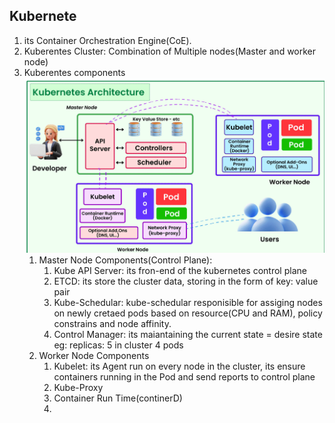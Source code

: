 ## Kubernete
1. its Container Orchestration Engine(CoE).
2. Kuberentes Cluster: Combination of Multiple nodes(Master and worker node)
3. Kuberentes components ![k8s archirecture](./Architecture.png)
   1. Master Node Components(Control Plane):
       1. Kube API Server: its fron-end of the kubernetes control plane
       2. ETCD: its store the cluster data, storing in the form of key: value pair
       3. Kube-Schedular: kube-schedular responisible for assiging nodes on newly cretaed pods based on resource(CPU and RAM), policy constrains and node affinity.
       4. Control Manager: its maiantaining the current state = desire state 
           eg: replicas: 5 in cluster 4 pods 
   2. Worker Node Components
       1. Kubelet: its Agent run on every node in the cluster, its ensure containers running in the Pod and send reports to control plane
       2. Kube-Proxy
       3. Container Run Time(continerD) 
       4. 